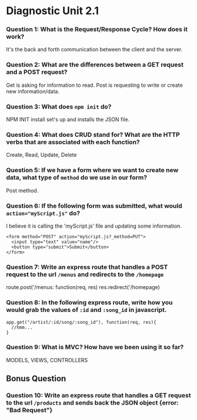 # Diagnostic Unit 2.1



### Question 1: What is the Request/Response Cycle?  How does it work?
It's the back and forth communication between the client and the server.

### Question 2: What are the differences between a GET request and a POST request?
Get is asking for information to read. Post is requesting to write or create new information/data.

### Question 3: What does `npm init` do?
NPM INIT install set's up and installs the JSON file.

### Question 4: What does CRUD stand for?  What are the HTTP verbs that are associated with each function?
Create, Read, Update, Delete

### Question 5: If we have a form where we want to create new data, what type of `method` do we use in our form?
Post method.

### Question 6: If the following form was submitted, what would `action="myScript.js"` do?
I believe it is calling the 'myScript.js' file and updating some information.
```
<form method="POST" action="myScript.js?_method=PUT">
  <input type="text" value="name"/>
  <button type="submit">Submit</button>
</form>
```

### Question 7: Write an express route that handles a POST request to the url `/menus` and redirects to the `/homepage`
route.post('/menus: function(req, res)
  res.redirect('/homepage)

### Question 8: In the following express route, write how you would grab the values of `:id` and `:song_id` in javascript.

```
app.get("/artist/:id/song/:song_id"), function(req, res){
  //hmm...
}
```


### Question 9: What is MVC? How have we been using it so far?
MODELS, VIEWS, CONTROLLERS

## Bonus Question

### Question 10: Write an express route that handles a GET request to the url `/products` and sends back the JSON object {error: "Bad Request"}
